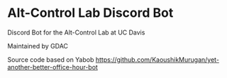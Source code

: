 # Alt-Control Lab Discord Bot

Discord Bot for the Alt-Control Lab at UC Davis

Maintained by GDAC

Source code based on Yabob
https://github.com/KaoushikMurugan/yet-another-better-office-hour-bot